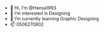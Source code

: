 - 👋 Hi, I’m @Hansa1993
- 👀 I’m interested in Designing
- 🌱 I’m currently learning Graphic Designing
- 📫 0506270802

<!---
Hansa1993/Hansa1993 is a ✨ special ✨ repository because its `README.md` (this file) appears on your GitHub profile.
You can click the Preview link to take a look at your changes.
--->
